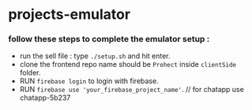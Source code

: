 # projects-emulator

### follow these steps to complete the emulator setup :
- run the sell file : type `./setup.sh` and hit enter.
- clone the frontend repo name should be `Prohect` inside `clientSide` folder.
- RUN `firebase login` to login with firebase.
- RUN `firebase use 'your_firebase_project_name'`. // for chatapp use chatapp-5b237
  
  

